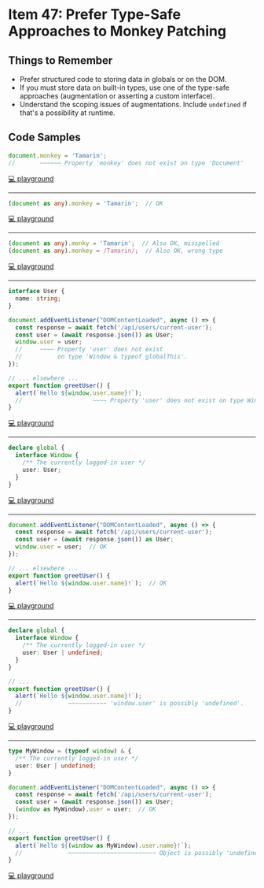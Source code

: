 # Item 47: Prefer Type-Safe Approaches to Monkey Patching

## Things to Remember

- Prefer structured code to storing data in globals or on the DOM.
- If you must store data on built-in types, use one of the type-safe approaches (augmentation or asserting a custom interface).
- Understand the scoping issues of augmentations. Include `undefined` if that's a possibility at runtime.

## Code Samples

```ts
document.monkey = 'Tamarin';
//       ~~~~~~ Property 'monkey' does not exist on type 'Document'
```

[💻 playground](https://www.typescriptlang.org/play/?ts=5.4.5#code/CYewxgrgtgpgdgFwHRRHA1jAngAgLw4DkAKgIZSkBOAlnIQNwBQA9MzuxzgH4+84AKlEAAcYlBLkKoM2QjlAwAzjjggEOGAA9qi9WhwTRRACLho8BIUZA)

----

```ts
(document as any).monkey = 'Tamarin';  // OK
```

[💻 playground](https://www.typescriptlang.org/play/?ts=5.4.5#code/BQEw9gxgrgtgpgOwC4AICGBndCCeBKAOhjAQGs4cUBeFAcgBU0Y0AnASwVoG4UUB6PigDyAaQBQQA)

----

```ts
(document as any).monky = 'Tamarin';  // Also OK, misspelled
(document as any).monkey = /Tamarin/;  // Also OK, wrong type
```

[💻 playground](https://www.typescriptlang.org/play/?ts=5.4.5#code/BQEw9gxgrgtgpgOwC4AICGBndCCeBKAOhjAQGscUBeFAcgBU0Y0AnASwRoG4UUB6XlAEEANhjAoA8gGkANChisMGAA5xhwuCABQoSLESpM2fERKk4FarwZM2CXtz4CRYybJQB3ZiQDmKJDiqWkA)

----

```ts
interface User {
  name: string;
}

document.addEventListener("DOMContentLoaded", async () => {
  const response = await fetch('/api/users/current-user');
  const user = (await response.json()) as User;
  window.user = user;
  //     ~~~~ Property 'user' does not exist
  //          on type 'Window & typeof globalThis'.
});

// ... elsewhere ...
export function greetUser() {
  alert(`Hello ${window.user.name}!`);
  //                    ~~~~ Property 'user' does not exist on type Window...
}
```

[💻 playground](https://www.typescriptlang.org/play/?ts=5.4.5#code/JYOwLgpgTgZghgYwgAgKoGdrIN4ChnIhwC2EAXMumFKAOYDcuAvrrgCYD2CArqeAHRw2bAKIA3COAAywKpOgAKAEQARAPIBZAMIdwksFI5CIbJQBpkcdAE8QCZAoCUyALwA+HPmQJdVZFAh0AAdfFBdLAHc4YDBkGAgwBAALBQByAHo4IOB07kwodHSeKADwAFo86FTHRgIfED9KqFcHOCiY-0CQhoh+ACt0XSdnKzR82uQI0E4I-iaWpon09IJVgD8NteQABSgOIOgwa2RUptTkTkDCDliIAA9ZMC9l1dfV3WQjg5OAdWmOCLIABkn2sBw4MGQtAANhwAEZwaEAFSSslS-GYNVYL34uOQEGhmAiSWgKFxGPuISgsRg3DsYGAH1oAQSGEUzjwBERhwUAAMABIE2HIAAk2CmIBmc3y-CIpCYAEJeViCC83uqNchNltdvtDsdTvlzpd0Ndbg8-B8vig-pKAeTmLggA)

----

```ts
declare global {
  interface Window {
    /** The currently logged-in user */
    user: User;
  }
}
```

[💻 playground](https://www.typescriptlang.org/play/?ts=5.4.5#code/JYOwLgpgTgZghgYwgAgKoGdrIN4ChnIhwC2EAXMumFKAOYDcuAvrhAB4AOA9lGDiwBMICADZwoKWiK4AjOCJz5koSLEQoA6qAFcA7ooIEA9ACoTyACoALFAgCuUCeBEBPZNNq0IAgLShkdphQyCZGSgSB0BQY0IwELCxAA)

----

```ts
document.addEventListener("DOMContentLoaded", async () => {
  const response = await fetch('/api/users/current-user');
  const user = (await response.json()) as User;
  window.user = user;  // OK
});

// ... elsewhere ...
export function greetUser() {
  alert(`Hello ${window.user.name}!`);  // OK
}
```

[💻 playground](https://www.typescriptlang.org/play/?ts=5.4.5#code/JYOwLgpgTgZghgYwgAgKoGdrIN4ChnIhwC2EAXMumFKAOYDcuAvrhAB4AOA9lGDiwBMICADZwoKWiK4AjOCJz5koSLEQoA6qAFcA7ooIEA9ACoTyACoALFAgCuUCeBEBPZNNq0IAgLShkdphQyCZGSgSB0BQY0IwELIJc9qTgAHRwAgIAogBuEOAAMsBU+dAAFABEACIA8gCyAMJc4PlgBVwZ3hUANMhw6C4gCMhlAJTIALwAfAbICM1UyBLo3CCYk326cMB8MBBgCFZlAORGcBzARpFQ6Eb2jq0+18ejcXMLfNcbZXBbO0sQFYLCCpABW6GaY3G-TQQTeum0elSXwmAThxiMyBqAGlmK9cLgjJjUiTkBARJhdDYJMgSalWJweLs7EMwMBmshaBJ9jEoGNZvJoGAygADAAS5OkyAAJNgESAdLpkUFUkRSEwAIQi14YrG4lhAA)

----

```ts
declare global {
  interface Window {
    /** The currently logged-in user */
    user: User | undefined;
  }
}

// ...
export function greetUser() {
  alert(`Hello ${window.user.name}!`);
  //             ~~~~~~~~~~~ 'window.user' is possibly 'undefined'.
}
```

[💻 playground](https://www.typescriptlang.org/play/?ts=5.4.5#code/JYOwLgpgTgZghgYwgAgKoGdrIN4ChnIhwC2EAXMumFKAOYDcuAvrgCYQIA2cUKtnAewBGcTjnzJQkWIhQB1UKwEB3cQQIB6AFRbkAFQAWKBAFcovcJwCeyQbVoRWAWlDITmKMi0aJBd9AoMLAAfNxB2GFBHRgIWFlwNDWQAOlTcCAAPAAcBKDBkGBMQBDBgARBkWl4IMCCoAAoASjVkUWgweoADAAkITkFkABJsZUUVZP8oZKJSJgBCTsaY5ET1NfXkAD9tnd3N5AByUfDxyYPJdGQc9HRgIWtDooio1gPk5lwgA)

----

```ts
type MyWindow = (typeof window) & {
  /** The currently logged-in user */
  user: User | undefined;
}

document.addEventListener("DOMContentLoaded", async () => {
  const response = await fetch('/api/users/current-user');
  const user = (await response.json()) as User;
  (window as MyWindow).user = user;  // OK
});

// ...
export function greetUser() {
  alert(`Hello ${(window as MyWindow).user.name}!`);
  //             ~~~~~~~~~~~~~~~~~~~~~~~~~ Object is possibly 'undefined'.
}
```

[💻 playground](https://www.typescriptlang.org/play/?ts=5.4.5#code/JYOwLgpgTgZghgYwgAgKoGdrIN4ChnIhwC2EAXMumFKAOYDcuAvrmAJ4AOKAsmwOqgAJgHsA7sgC8yABTsuwmMlFCxASmQAyHPmQB6AFT7kAFQAWKBAFcoUCOAA2bZPeG1aEQQFpQyS5ijI+ro6ftAUGFgAPr4gghAwoB6MLLgiVqTgAHRwgoIAogBudmAAMsBUdtDSAEQAIgDy3ADCwuDFJcI5HtUANMhw6GwgCDLqEgB82gQIrVTItugcsyhScKJwwGDIMBBgCKbSAOS6cBzAuqFQ6LpWNsWel4eqjNOzW5eSMmsbWwtLIJhMgArdCtaSqdQDND+F4yZSxMT9dDIXgCBGiVSZD5SS70Ai6XTIeoAaWYz1wuAJyEyNNwEAAHksoFsYJZhmBgK1kLRbLsIlBwVN+vZoGBpAADAASEHsLmQABJsNJ4SJxFDUSoMVj-JkiKQmABCcXk-GEgjmi3mgB+NttdvtDrtRIARkCIAgtuVkEt0OhgM7HMhDmy4gkQB5DplmLggA)
